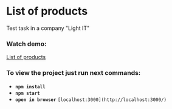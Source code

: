 # List of products
Test task in a company "Light IT"

### Watch demo:
[List of products](https://supfiger.github.io/list-of-products/)

### To view the project just run next commands:
  - **`npm install`**
  - **`npm start`**
  - **`open in browser`** `[localhost:3000](http://localhost:3000/)`

